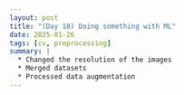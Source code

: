 ```yaml
---
layout: post
title: "(Day 18) Doing something with ML"
date: 2025-01-26
tags: [cv, preprocessing]
summary: |
  * Changed the resolution of the images 
  * Merged datasets
  * Processed data augmentation
---
```


## 